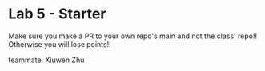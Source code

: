 # Lab 5 - Starter
Make sure you make a PR to your own repo's main and not the class' repo!! Otherwise you will lose points!!


teammate: Xiuwen Zhu